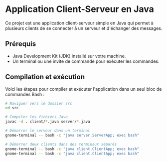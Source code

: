 # Application Client-Serveur en Java

Ce projet est une application client-serveur simple en Java qui permet à plusieurs clients de se connecter à un serveur et d'échanger des messages.

## Prérequis

- Java Development Kit (JDK) installé sur votre machine.
- Un terminal ou une invite de commande pour exécuter les commandes.

## Compilation et exécution

Voici les étapes pour compiler et exécuter l'application dans un seul bloc de commandes Bash :

```bash
# Naviguer vers le dossier src
cd src

# Compiler les fichiers Java
javac -d . client/*.java server/*.java

# Démarrer le serveur dans un terminal
gnome-terminal -- bash -c "java server.ServerApp; exec bash"

# Démarrer deux clients dans des terminaux séparés
gnome-terminal -- bash -c "java client.ClientApp; exec bash"
gnome-terminal -- bash -c "java client.ClientApp; exec bash"